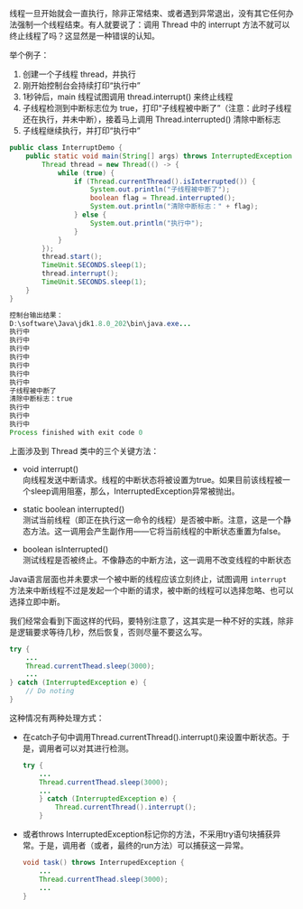 线程一旦开始就会一直执行，除非正常结束、或者遇到异常退出，没有其它任何办法强制一个线程结束。有人就要说了：调用 Thread 中的 interrupt 方法不就可以终止线程了吗？这显然是一种错误的认知。

举个例子：
  1. 创建一个子线程 thread，并执行
  2. 刚开始控制台会持续打印“执行中”
  3. 1秒钟后，main 线程试图调用 thread.interrupt() 来终止线程
  4. 子线程检测到中断标志位为 true，打印“子线程被中断了”（注意：此时子线程还在执行，并未中断），接着马上调用 Thread.interrupted() 清除中断标志
  5. 子线程继续执行，并打印“执行中”
```java
public class InterruptDemo {
    public static void main(String[] args) throws InterruptedException {
        Thread thread = new Thread(() -> {
            while (true) {
                if (Thread.currentThread().isInterrupted()) {
                    System.out.println("子线程被中断了");
                    boolean flag = Thread.interrupted();
                    System.out.println("清除中断标志：" + flag);
                } else {
                    System.out.println("执行中");
                }
            }
        });
        thread.start();
        TimeUnit.SECONDS.sleep(1);
        thread.interrupt();
        TimeUnit.SECONDS.sleep(1);
    }
}

控制台输出结果：
D:\software\Java\jdk1.8.0_202\bin\java.exe...
执行中
执行中
执行中
执行中
执行中
执行中
执行中
子线程被中断了
清除中断标志：true
执行中
执行中
执行中
Process finished with exit code 0
```

上面涉及到 Thread 类中的三个关键方法：
  * void interrupt()  
    向线程发送中断请求。线程的中断状态将被设置为true。如果目前该线程被一个sleep调用阻塞，那么，InterruptedException异常被抛出。

  * static boolean interrupted()  
    测试当前线程（即正在执行这一命令的线程）是否被中断。注意，这是一个静态方法。这一调用会产生副作用——它将当前线程的中断状态重置为false。

  * boolean isInterrupted()  
    测试线程是否被终止。不像静态的中断方法，这一调用不改变线程的中断状态

Java语言层面也并未要求一个被中断的线程应该立刻终止，试图调用 `interrupt` 方法来中断线程不过是发起一个中断的请求，被中断的线程可以选择忽略、也可以选择立即中断。

我们经常会看到下面这样的代码，要特别注意了，这其实是一种不好的实践，除非是逻辑要求等待几秒，然后恢复，否则尽量不要这么写。
```java
try {
    ...
    Thread.currentThead.sleep(3000);
    ...
} catch (InterruptedException e) {
    // Do noting
}
```

这种情况有两种处理方式：
  * 在catch子句中调用Thread.currentThread().interrupt()来设置中断状态。于是，调用者可以对其进行检测。
    ```java
    try {
        ...
        Thread.currentThead.sleep(3000);
        ...
        } catch (InterruptedException e) {
            Thread.currentThread().interrupt();
        }
    ```
  * 或者throws InterruptedException标记你的方法，不采用try语句块捕获异常。于是，调用者（或者，最终的run方法）可以捕获这一异常。
    ```java
    void task() throws InterrupedException {
        ...
        Thread.currentThead.sleep(3000);
        ...
    }
    ```